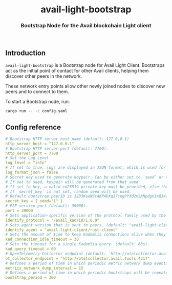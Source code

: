 <div align="Center">
<h1>avail-light-bootstrap</h1>
<h3>Bootstrap Node for the Avail blockchain Light client</h3>
</div>

<br>

## Introduction

`avail-light-bootstrap` is a Bootstrap node for Avail Light Client. Bootstraps act as the initial point of contact for other Avail clients, helping them discover other peers in the network.

These network entry points allow other newly joined nodes to discover new peers and to connect to them.

To start a Bootstrap node, run:

```bash
cargo run -- -c config.yaml
```

## Config reference

```yaml
# Bootstrap HTTP server host name (default: 127.0.0.1)
http_server_host = "127.0.0.1"
# Bootstrap HTTP server port (default: 7700).
http_server_port = 7700
# Set the Log Level
log_level = "info"
# If set to true, logs are displayed in JSON format, which is used for structured logging. Otherwise, plain text format is used (default: false).
log_format_json = false
# Secret key used to generate keypair. Can be either set to `seed` or to `key`. (default: seed="1")
# If set to seed, keypair will be generated from that seed.
# If set to key, a valid ed25519 private key must be provided, else the client will fail
# If `secret_key` is not set, random seed will be used.
# Default bootstrap peerID is 12D3KooWStAKPADXqJ7cngPYXd2mSANpdgh1xQ34aouufHA2xShz
secret_key = { seed="1" }
# P2P service port (default: 39000).
port = 39000
# Sets application-specific version of the protocol family used by the peer. (default: "/avail_kad/id/1.0.0")
identify_protocol = "/avail_kad/id/1.0.0"
# Sets agent version that is sent to peers. (default: "avail-light-client/rust-client")
identify_agent = "avail-light-client/rust-client"
# Sets the amount of time to keep Kademlia connections alive when they're idle. (default: 30s).
kad_connection_idle_timeout = 30
# Sets the timeout for a single Kademlia query. (default: 60s).
kad_query_timeout = 60
# OpenTelemetry Collector endpoint (default: `http://otelcollector.avail.tools:4317`)
ot_collector_endpoint = "http://otelcollector.avail.tools:4317"
# Defines a period of time in which periodic metric network dump events will be repeated. (default: 15s)
metrics_network_dump_interval = 15
# Defines a period of time in which periodic bootstraps will be repeated. (default: 300s)
bootstrap_period = 300
```
